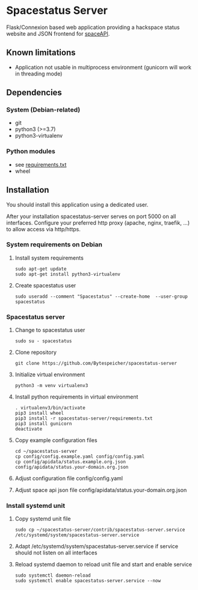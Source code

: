 # Spacestatus Server
Flask/Connexion based web application providing a hackspace status website and JSON frontend for [spaceAPI](http://spaceapi.net).

## Known limitations
* Application not usable in multiprocess environment
(gunicorn will work in threading mode)

## Dependencies
### System (Debian-related)
* git
* python3 (>=3.7)
* python3-virtualenv

### Python modules
* see [requirements.txt](requirements.txt)
* wheel

## Installation

You should install this application using a dedicated user.

After your installation spacestatus-server serves on port 5000 on all interfaces. Configure your preferred http proxy (apache, nginx, traefik, ...) to allow access via http/https.

### System requirements on Debian

1. Install system requirements
    ```shell
    sudo apt-get update
    sudo apt-get install python3-virtualenv
    ```

2. Create spacestatus user
    ```shell
    sudo useradd --comment "Spacestatus" --create-home  --user-group spacestatus
    ```

### Spacestatus server

1. Change to spacestatus user
    ```shell
    sudo su - spacestatus
    ```

2. Clone repository
    ```shell
    git clone https://github.com/Bytespeicher/spacestatus-server
    ```
3. Initialize virtual environment
    ```shell
    python3 -m venv virtualenv3
    ```
4. Install python requirements in virtual environment
    ```shell
    . virtualenv3/bin/activate
    pip3 install wheel
    pip3 install -r spacestatus-server/requirements.txt
    pip3 install gunicorn
    deactivate
    ```
5. Copy example configuration files
    ```shell
    cd ~/spacestatus-server
    cp config/config.example.yaml config/config.yaml
    cp config/apidata/status.example.org.json config/apidata/status.your-domain.org.json
    ```

6. Adjust configuration file config/config.yaml

8. Adjust space api json file config/apidata/status.your-domain.org.json

### Install systemd unit

1. Copy systemd unit file
    ```shell
    sudo cp ~/spacestatus-server/contrib/spacestatus-server.service /etc/systemd/system/spacestatus-server.service
    ```

2. Adapt /etc/systemd/system/spacestatus-server.service if service should not listen on all interfaces

3. Reload systemd daemon to reload unit file and start and enable service
    ```shell
    sudo systemctl daemon-reload
    sudo systemctl enable spacestatus-server.service --now
    ```
